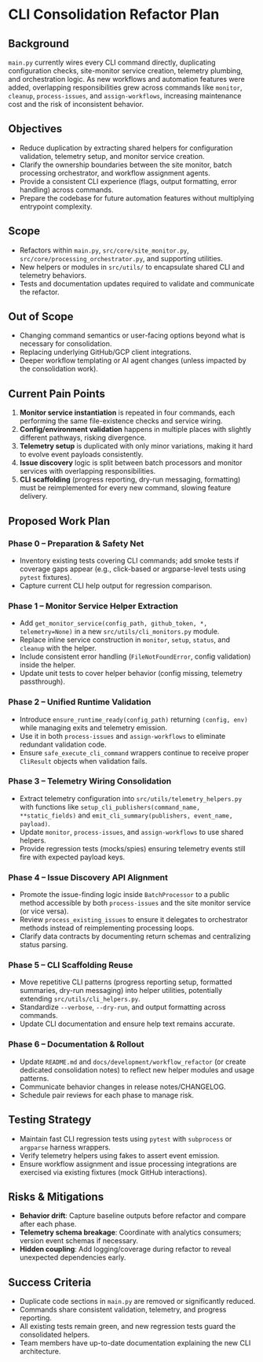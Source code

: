 # CLI Consolidation Refactor Plan

## Background
`main.py` currently wires every CLI command directly, duplicating configuration checks, site-monitor service creation, telemetry plumbing, and orchestration logic. As new workflows and automation features were added, overlapping responsibilities grew across commands like `monitor`, `cleanup`, `process-issues`, and `assign-workflows`, increasing maintenance cost and the risk of inconsistent behavior.

## Objectives
- Reduce duplication by extracting shared helpers for configuration validation, telemetry setup, and monitor service creation.
- Clarify the ownership boundaries between the site monitor, batch processing orchestrator, and workflow assignment agents.
- Provide a consistent CLI experience (flags, output formatting, error handling) across commands.
- Prepare the codebase for future automation features without multiplying entrypoint complexity.

## Scope
- Refactors within `main.py`, `src/core/site_monitor.py`, `src/core/processing_orchestrator.py`, and supporting utilities.
- New helpers or modules in `src/utils/` to encapsulate shared CLI and telemetry behaviors.
- Tests and documentation updates required to validate and communicate the refactor.

## Out of Scope
- Changing command semantics or user-facing options beyond what is necessary for consolidation.
- Replacing underlying GitHub/GCP client integrations.
- Deeper workflow templating or AI agent changes (unless impacted by the consolidation work).

## Current Pain Points
1. **Monitor service instantiation** is repeated in four commands, each performing the same file-existence checks and service wiring.
2. **Config/environment validation** happens in multiple places with slightly different pathways, risking divergence.
3. **Telemetry setup** is duplicated with only minor variations, making it hard to evolve event payloads consistently.
4. **Issue discovery** logic is split between batch processors and monitor services with overlapping responsibilities.
5. **CLI scaffolding** (progress reporting, dry-run messaging, formatting) must be reimplemented for every new command, slowing feature delivery.

## Proposed Work Plan

### Phase 0 – Preparation & Safety Net
- Inventory existing tests covering CLI commands; add smoke tests if coverage gaps appear (e.g., click-based or argparse-level tests using `pytest` fixtures).
- Capture current CLI help output for regression comparison.

### Phase 1 – Monitor Service Helper Extraction
- Add `get_monitor_service(config_path, github_token, *, telemetry=None)` in a new `src/utils/cli_monitors.py` module.
- Replace inline service construction in `monitor`, `setup`, `status`, and `cleanup` with the helper.
- Include consistent error handling (`FileNotFoundError`, config validation) inside the helper.
- Update unit tests to cover helper behavior (config missing, telemetry passthrough).

### Phase 2 – Unified Runtime Validation
- Introduce `ensure_runtime_ready(config_path)` returning `(config, env)` while managing exits and telemetry emission.
- Use it in both `process-issues` and `assign-workflows` to eliminate redundant validation code.
- Ensure `safe_execute_cli_command` wrappers continue to receive proper `CliResult` objects when validation fails.

### Phase 3 – Telemetry Wiring Consolidation
- Extract telemetry configuration into `src/utils/telemetry_helpers.py` with functions like `setup_cli_publishers(command_name, **static_fields)` and `emit_cli_summary(publishers, event_name, payload)`.
- Update `monitor`, `process-issues`, and `assign-workflows` to use shared helpers.
- Provide regression tests (mocks/spies) ensuring telemetry events still fire with expected payload keys.

### Phase 4 – Issue Discovery API Alignment
- Promote the issue-finding logic inside `BatchProcessor` to a public method accessible by both `process-issues` and the site monitor service (or vice versa).
- Review `process_existing_issues` to ensure it delegates to orchestrator methods instead of reimplementing processing loops.
- Clarify data contracts by documenting return schemas and centralizing status parsing.

### Phase 5 – CLI Scaffolding Reuse
- Move repetitive CLI patterns (progress reporting setup, formatted summaries, dry-run messaging) into helper utilities, potentially extending `src/utils/cli_helpers.py`.
- Standardize `--verbose`, `--dry-run`, and output formatting across commands.
- Update CLI documentation and ensure help text remains accurate.

### Phase 6 – Documentation & Rollout
- Update `README.md` and `docs/development/workflow_refactor` (or create dedicated consolidation notes) to reflect new helper modules and usage patterns.
- Communicate behavior changes in release notes/CHANGELOG.
- Schedule pair reviews for each phase to manage risk.

## Testing Strategy
- Maintain fast CLI regression tests using `pytest` with `subprocess` or `argparse` harness wrappers.
- Verify telemetry helpers using fakes to assert event emission.
- Ensure workflow assignment and issue processing integrations are exercised via existing fixtures (mock GitHub interactions).

## Risks & Mitigations
- **Behavior drift**: Capture baseline outputs before refactor and compare after each phase.
- **Telemetry schema breakage**: Coordinate with analytics consumers; version event schemas if necessary.
- **Hidden coupling**: Add logging/coverage during refactor to reveal unexpected dependencies early.

## Success Criteria
- Duplicate code sections in `main.py` are removed or significantly reduced.
- Commands share consistent validation, telemetry, and progress reporting.
- All existing tests remain green, and new regression tests guard the consolidated helpers.
- Team members have up-to-date documentation explaining the new CLI architecture.
